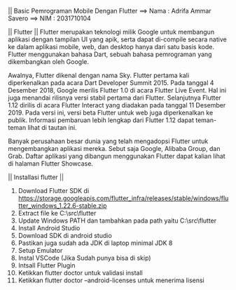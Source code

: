 || Basic Pemrograman Mobile Dengan Flutter
==> Nama  : Adrifa Ammar Savero
==> NIM   : 2031710104


|| Flutter ||
Flutter merupakan teknologi milik Google untuk membangun aplikasi dengan tampilan UI yang apik, serta dapat di-compile secara native ke dalam aplikasi mobile, web, dan desktop hanya dari satu basis kode. Flutter menggunakan bahasa Dart, sebuah bahasa pemrograman yang dikembangkan oleh Google.

Awalnya, Flutter dikenal dengan nama Sky. Flutter pertama kali diperkenalkan pada acara Dart Developer Summit 2015. Pada tanggal 4 Desember 2018, Google merilis Flutter 1.0 di acara Flutter Live Event. Hal ini juga menandai rilisnya versi stabil pertama dari Flutter. Selanjutnya Flutter 1.12 dirilis di acara Flutter Interact yang diadakan pada tanggal 11 Desember 2019. Pada versi ini, versi beta Flutter untuk web juga diperkenalkan ke publik. Informasi pembaruan lebih lengkap dari Flutter 1.12 dapat teman-teman lihat di tautan ini.

Banyak perusahaan besar dunia yang telah mengadopsi Flutter untuk mengembangkan aplikasi mereka. Sebut saja Google, Alibaba Group, dan Grab. Daftar aplikasi yang dibangun menggunakan Flutter dapat kalian lihat di halaman Flutter Showcase.


|| Installasi flutter ||
1. Download Flutter SDK di https://storage.googleapis.com/flutter_infra/releases/stable/windows/flutter_windows_1.22.6-stable.zip
2. Extract file ke C:\src\flutter
3. Update Windows PATH dan tambahkan pada path yaitu C:\src\flutter 
4. Install Android Studio
5. Download SDK di android studio
6. Pastikan juga sudah ada JDK di laptop minimal JDK 8
7. Setup Emulator
8. Instal VSCode (Jika Sudah punya bisa di skip)
9. Intsall Flutter Plugin
10. Ketikkan flutter doctor untuk validasi install
11. Ketikkan flutter doctor –android-licenses untuk menerima lisensi


